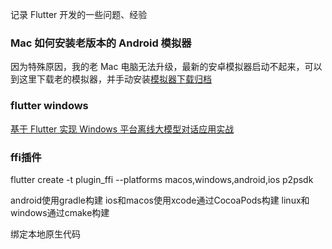 记录 Flutter 开发的一些问题、经验

### Mac 如何安装老版本的 Android 模拟器

因为特殊原因，我的老 Mac 电脑无法升级，最新的安卓模拟器启动不起来，可以到这里下载老的模拟器，并手动安装[模拟器下载归档](https://developer.android.com/studio/emulator_archive?hl=zh-cn)

### flutter windows

[基于 Flutter 实现 Windows 平台离线大模型对话应用实战](https://xie.infoq.cn/article/a0b086b20aabd229e57a9811f)

### ffi插件

flutter create -t plugin_ffi --platforms macos,windows,android,ios p2psdk

android使用gradle构建
ios和macos使用xcode通过CocoaPods构建
linux和windows通过cmake构建

绑定本地原生代码
